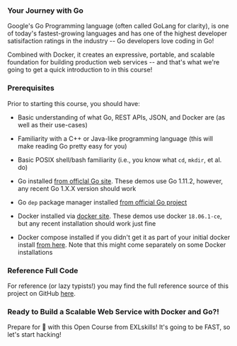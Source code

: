 ### Your Journey with Go

Google's Go Programming language (often called GoLang for clarity), is one of today's fastest-growing languages and has one of the highest developer satisifaction ratings in the industry -- Go developers love coding in Go!

Combined with Docker, it creates an expressive, portable, and scalable foundation for building production web services -- and that's what we're going to get a quick introduction to in this course!

### Prerequisites

Prior to starting this course, you should have:

* Basic understanding of what Go, REST APIs, JSON, and Docker are (as well as their use-cases)

* Familiarity with a C++ or Java-like programming language (this will make reading Go pretty easy for you)

* Basic POSIX shell/bash familiarity (i.e., you know what `cd`, `mkdir`, et al. do)

* Go installed [from officlal Go site](https://golang.org/dl). These demos use Go 1.11.2, however, any recent Go 1.X.X version should work

* Go `dep` package manager installed [from official Go project](https://github.com/golang/dep)

* Docker installed via [docker site](https://docs.docker.com/install). These demos use docker `18.06.1-ce`, but any recent installation should work just fine

* Docker compose installed if you didn't get it as part of your initial docker install [from here](https://docs.docker.com/compose/install). Note that this might come separately on some Docker installations

### Reference Full Code

For reference (or lazy typists!) you may find the full reference source of this project on GitHub <a rel="noopener" target="_blank" href="https://github.com/exlskills/demo-go-webservice">here</a>.

### Ready to Build a Scalable Web Service with Docker and Go?!

Prepare for 🚀 with this Open Course from EXLskills! It's going to be FAST, so let's start hacking!
